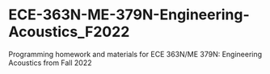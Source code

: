 # ECE-363N-ME-379N-Engineering-Acoustics_F2022
Programming homework and materials for ECE 363N/ME 379N: Engineering Acoustics from Fall 2022
